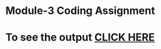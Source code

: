 
# Module-3 Coding Assignment

# To see the output [CLICK HERE](https://chirayusakarkar.github.io/module3/)
